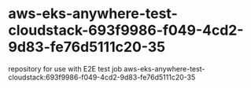 # aws-eks-anywhere-test-cloudstack-693f9986-f049-4cd2-9d83-fe76d5111c20-35
repository for use with E2E test job aws-eks-anywhere-test-cloudstack:693f9986-f049-4cd2-9d83-fe76d5111c20-35
